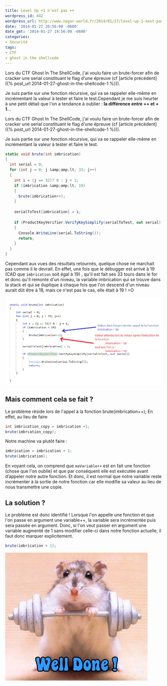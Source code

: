 ```yaml
---
title: Level Up +1 n'est pas ++
wordpress_id: 442
wordpress_url: http://www.nagar-world.fr/2014/01/27/level-up-1-nest-pas-2/
date: '2014-01-27 20:56:00 -0600'
date_gmt: '2014-01-27 19:56:00 -0600'
categories:
- Sécurité
tags:
- CTF
- ghost in the shellcode
---
```


Lors du CTF Ghost In The ShellCode, j'ai voulu faire un brute-forcer afin de cracker une serial constituant le flag d'une épreuve (cf [article précédent]({% post_url 2014-01-27-ghost-in-the-shellcode-1 %})).

Je suis partie sur une fonction récursive, qui va se rappeler elle-même en incrémentant la valeur à tester et faire le test.Cependant je me suis heurter à une petit détail que l'on a tendance à oublier : **la différence entre ++ et + 1**...

<!--more-->

Lors du CTF Ghost In The ShellCode, j'ai voulu faire un brute-forcer afin de cracker une serial constituant le flag d'une épreuve (cf [article précédent]({% post_url 2014-01-27-ghost-in-the-shellcode-1 %})).

Je suis partie sur une fonction récursive, qui va se rappeler elle-même en incrémentant la valeur à tester et faire le test.

```csharp
static void brute(int imbrication)
{
  int serial = 0;
  for (int j = 0; j &amp;amp;lt; 33; j++)
  {
    int i = (j == 32)? 0 : j + 1;
    if (imbrication &amp;amp;lt; 19)
    {
      brute(imbrication++);
    }

    serialToTest[imbrication] = i;

    if (ProductKeyVerifier.VerifyKeySimplify(serialToTest, out serial))
    {
      Console.WriteLine(serial.ToString());
      return;
    }
  }
}
```

Cependant aux vues des résultats retournés, quelque chose ne marchait pas comme il le devrait. En effet, une fois que le débugger est arrivé à 19 (CAD que `imbrication` soit égal à 19) , qu'il est fait ses 33 tours dans le for et donc qu'il remonte d'un niveau, la variable imbrication qui se trouve dans la stack et qui se duplique à chaque fois que l'on descend d'un niveau aurait dût être à 18, mais ce n'est pas le cas, elle était à 19 ! =O

![example de code](/assets/images/uploads/2014/01/Sans-titre.png)

## Mais comment cela se fait ?

Le problème réside lors de l'appel à la fonction brute(imbrication++); En effet, au lieu de faire

```csharp
int imbrication_copy = imbrication +1;
brute(imbrcation_copy);
```

Notre machine va plutôt faire :

```csharp
imbrication = imbrication + 1;
brute(imbrication);
```

En voyant cela, on comprend que `maVariable++` est en fait une fonction (chose que l'on oublie) et que par conséquent elle est exécutée avant d’appeler notre autre fonction. Et donc, il est normal que notre variable reste incrémenter à la sortie de notre fonction car elle modifie sa valeur au lieu de nous transmettre une copie.

## La solution ?

Le problème est donc identifié ! Lorsque l'on appelle une fonction et que l'on passe en argument une variable++, la variable sera incrémentée puis sera passée en argument. Donc, si l'on veut passer en argument une variable augmenté de 1 sans modifier celle-ci dans notre fonction actuelle, il faut donc marquer explicitement.

```csharp
brute(imbrication + 1);
```

![Well done](/assets/images/uploads/2014/01/Well-20Done-20-.jpg)
